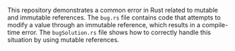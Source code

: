 This repository demonstrates a common error in Rust related to mutable and immutable references. The `bug.rs` file contains code that attempts to modify a value through an immutable reference, which results in a compile-time error. The `bugSolution.rs` file shows how to correctly handle this situation by using mutable references.
